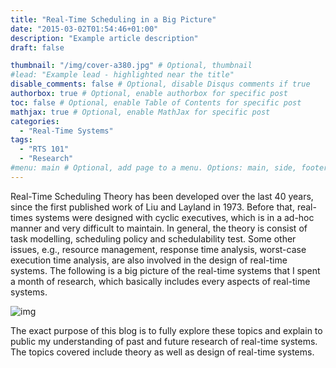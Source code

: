 ```yaml
---
title: "Real-Time Scheduling in a Big Picture"
date: "2015-03-02T01:54:46+01:00"
description: "Example article description"
draft: false

thumbnail: "/img/cover-a380.jpg" # Optional, thumbnail
#lead: "Example lead - highlighted near the title"
disable_comments: false # Optional, disable Disqus comments if true
authorbox: true # Optional, enable authorbox for specific post
toc: false # Optional, enable Table of Contents for specific post
mathjax: true # Optional, enable MathJax for specific post
categories:
  - "Real-Time Systems"
tags:
  - "RTS 101"
  - "Research"
#menu: main # Optional, add page to a menu. Options: main, side, footer
---
```


Real-Time Scheduling Theory has been developed over the last 40 years, since the first published work of Liu and Layland in 1973. Before that, real-times systems were designed with cyclic executives, which is in a ad-hoc manner and very difficult to maintain. In general, the theory is consist of task modelling, scheduling policy and schedulability test. Some other issues, e.g., resource management, response time analysis, worst-case execution time analysis, are also involved in the design of real-time systems. 
The following is a big picture of the real-time systems that I spent a month of research, which basically includes every aspects of real-time systems.

![img](/img/rts-scheduling.png)

The exact purpose of this blog is to fully explore these topics and explain to public my understanding of past and future research of real-time systems. The topics covered include theory as well as design of real-time systems.

